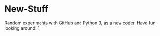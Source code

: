 # New-Stuff
Random experiments with GitHub and Python 3, as a new coder. Have fun looking around!
1
